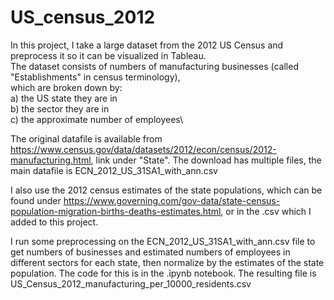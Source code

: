 # US_census_2012

In this project, I take a large dataset from the 2012 US Census and preprocess it so it can be visualized in Tableau.  
The dataset consists of numbers of manufacturing businesses (called "Establishments" in census terminology),  
which are broken down by:\
a) the US state they are in\
b) the sector they are in\
c) the approximate number of employees\

The original datafile is available from https://www.census.gov/data/datasets/2012/econ/census/2012-manufacturing.html, link under "State". The download has multiple files, the main datafile is ECN_2012_US_31SA1_with_ann.csv

I also use the 2012 census estimates of the state populations, which can be found under https://www.governing.com/gov-data/state-census-population-migration-births-deaths-estimates.html, or in the .csv which I added to this project.

I run some preprocessing on the ECN_2012_US_31SA1_with_ann.csv file to get numbers of businesses and estimated numbers of employees in different sectors for each state, then normalize by the estimates of the state population. The code for this is in the .ipynb notebook. The resulting file is US_Census_2012_manufacturing_per_10000_residents.csv



